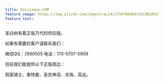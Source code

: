 ```yaml
---
title: Daijianpu.COM
feature_image: https://img.alicdn.com/imgextra/i4/2710706468/O1CN01RGST211xeOUvUE6ua_!!2710706468.jpg
feature_text:
---
```

<p>圣白树有着正版万代的供应链。</p>
<p>如果有需要的客户请联系我们：</p>
<p>微信QQ：2669505 电话：170-0707-0909</p>
<p>目前我们能提供以下正版周边：</p>
<p>假面骑士、奥特曼、圣衣神话、龙珠、高达。</p>
